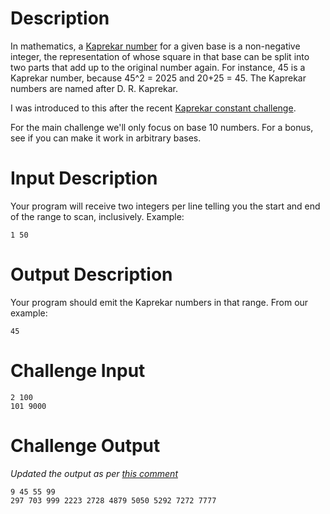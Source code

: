 # Description

In mathematics, a [Kaprekar number](https://en.wikipedia.org/wiki/Kaprekar_number) for a given base is a non-negative integer, the representation of whose square in that base can be split into two parts that add up to the original number again. For instance, 45 is a Kaprekar number, because 45^2 = 2025 and 20+25 = 45. The Kaprekar numbers are named after D. R. Kaprekar. 

I was introduced to this after the recent [Kaprekar constant challenge](https://www.reddit.com/r/dailyprogrammer/comments/56tbds/20161010_challenge_287_easy_kaprekars_routine/). 

For the main challenge we'll only focus on base 10 numbers. For a bonus, see if you can make it work in arbitrary bases.

# Input Description

Your program will receive two integers per line telling you the start and end of the range to scan, inclusively. Example:

	1 50

# Output Description

Your program should emit the Kaprekar numbers in that range. From our example:

	45

# Challenge Input

	2 100
	101 9000

# Challenge Output

*Updated the output as per [this comment](https://www.reddit.com/r/dailyprogrammer/comments/5aemnn/20161031_challenge_290_easy_kaprekar_numbers/d9fx1hf/)*

	9 45 55 99
	297 703 999 2223 2728 4879 5050 5292 7272 7777